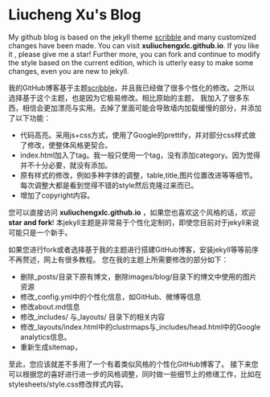 Liucheng Xu's Blog
========
My github blog is based on the jekyll theme [scribble](https://github.com/muan/scribble) and many customized changes have been made. You can visit **xuliuchengxlc.github.io**. If you like it , please give me a star! Further more, you can fork and continue to modify the style based on the current edition, which is utterly easy to make some changes, even you are new to jekyll.

我的GitHub博客基于主题[scribble](https://github.com/muan/scribble)，并且我已经做了很多个性化的修改。之所以选择基于这个主题，也是因为它极易修改。相比原始的主题， 我加入了很多东西，相信会更加漂亮与实用。去掉了里面可能会导致墙内加载缓慢的部分，并添加了以下功能：
- 代码高亮。采用js+css方式，使用了Google的prettify，并对部分css样式做了修改，使整体风格更契合。
- index.html加入了tag。我一般只使用一个tag，没有添加category。因为觉得并不十分必要，就没有添加。
- 原有样式的修改，例如多种字体的调整，table,title,图片位置改进等等细节。每次调整大都是看到觉得不错的style然后克隆过来而已。
- 增加了copyright内容。

您可以直接访问 **xuliuchengxlc.github.io** ，如果您也喜欢这个风格的话，欢迎**star and fork**! 本jekyll主题是非常易于个性化定制的，即使您目前对于jekyll来说可能只是一个新手。

如果您进行fork或者选择基于我的主题进行搭建GitHub博客，安装jekyll等等前序不再赘述，网上有很多教程。
您在我的主题上所需要修改的部分如下：
- 删除_posts/目录下原有博文，删除images/blog/目录下的博文中使用的图片资源
- 修改_config.yml中的个性化信息，如GitHub、微博等信息
- 修改about.md信息
- 修改_includes/ 与_layouts/ 目录下的相关内容
- 修改_layouts/index.html中的clustrmaps与_includes/head.html中的Google analytics信息。
- 重新生成sitemap，

至此，您应该就差不多用了一个有着类似风格的个性化GitHub博客了。
接下来您可以根据您的喜好进行进一步的风格调整，同时做一些细节上的修缮工作，比如在stylesheets/style.css修改样式内容。


